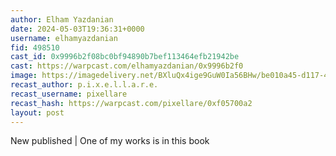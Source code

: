 ```yaml
---
author: Elham Yazdanian
date: 2024-05-03T19:36:31+0000
username: elhamyazdanian
fid: 498510
cast_id: 0x9996b2f08bc0bf94890b7bef113464efb21942be
cast: https://warpcast.com/elhamyazdanian/0x9996b2f0
image: https://imagedelivery.net/BXluQx4ige9GuW0Ia56BHw/be010a45-d117-4c68-a872-fe8faa43b100/original
recast_author: p.i.x.e.l.l.a.r.e.
recast_username: pixellare
recast_hash: https://warpcast.com/pixellare/0xf05700a2
layout: post
---
```

New published | One of my works is in this book  

<img src='https://imagedelivery.net/BXluQx4ige9GuW0Ia56BHw/be010a45-d117-4c68-a872-fe8faa43b100/original' alt='' referrerpolicy='no-referrer'/>
<img src='https://imagedelivery.net/BXluQx4ige9GuW0Ia56BHw/d3e8c9c1-8328-40dd-1f35-23f3b3143200/original' alt='' referrerpolicy='no-referrer'/>